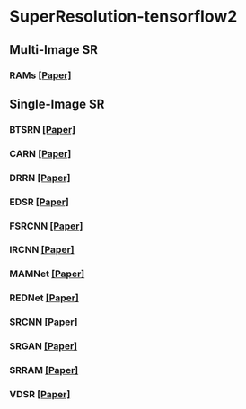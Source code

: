 # SuperResolution-tensorflow2

## Multi-Image SR

### RAMs [[Paper]](https://arxiv.org/abs/2007.03107)

## Single-Image SR

### BTSRN [[Paper]](https://openaccess.thecvf.com/content_cvpr_2017_workshops/w12/papers/Fan_Balanced_Two-Stage_Residual_CVPR_2017_paper.pdf)

### CARN [[Paper]](https://arxiv.org/abs/1803.08664)

### DRRN [[Paper]](https://openaccess.thecvf.com/content_cvpr_2017/papers/Tai_Image_Super-Resolution_via_CVPR_2017_paper.pdf)

### EDSR [[Paper]](https://arxiv.org/abs/1707.02921)

### FSRCNN [[Paper]](https://arxiv.org/abs/1608.00367)

### IRCNN [[Paper]](https://arxiv.org/abs/1704.03264)

### MAMNet [[Paper]](https://arxiv.org/abs/1811.12043)

### REDNet [[Paper]](https://arxiv.org/pdf/1603.09056.pdf)

### SRCNN [[Paper]](https://arxiv.org/abs/1501.00092)

### SRGAN [[Paper]](https://arxiv.org/abs/1609.04802)

### SRRAM [[Paper]](https://deepai.org/publication/ram-residual-attention-module-for-single-image-super-resolution)

### VDSR [[Paper]](https://arxiv.org/abs/1511.04587)
